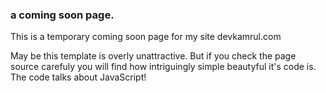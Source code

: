 ### a coming soon page.

This is a temporary coming soon page for my site devkamrul.com

May be this template is overly unattractive. But if you check the page source carefuly you will find how intriguingly simple beautyful it's code is. The code talks about JavaScript!
